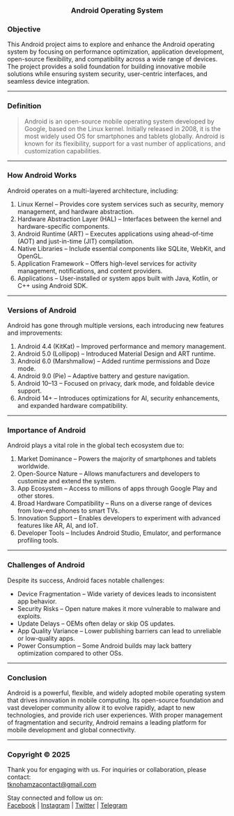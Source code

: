 </p>
<h3 align="center">Android Operating System</h3>
<p align="center">
</p>

### <a name="Objective"></a> Objective

This Android project aims to explore and enhance the Android operating system by focusing on performance optimization, application development, open-source flexibility, and compatibility across a wide range of devices. The project provides a solid foundation for building innovative mobile solutions while ensuring system security, user-centric interfaces, and seamless device integration.

---

### <a name="Definition"></a> Definition

> Android is an open-source mobile operating system developed by Google, based on the Linux kernel. Initially released in 2008, it is the most widely used OS for smartphones and tablets globally. Android is known for its flexibility, support for a vast number of applications, and customization capabilities.

---

### <a name="How Android Works"></a> How Android Works

Android operates on a multi-layered architecture, including:

1. Linux Kernel – Provides core system services such as security, memory management, and hardware abstraction.  
2. Hardware Abstraction Layer (HAL) – Interfaces between the kernel and hardware-specific components.  
3. Android Runtime (ART) – Executes applications using ahead-of-time (AOT) and just-in-time (JIT) compilation.  
4. Native Libraries – Include essential components like SQLite, WebKit, and OpenGL.  
5. Application Framework – Offers high-level services for activity management, notifications, and content providers.  
6. Applications – User-installed or system apps built with Java, Kotlin, or C++ using Android SDK.

---

### <a name="Versions of Android"></a> Versions of Android

Android has gone through multiple versions, each introducing new features and improvements:

1. Android 4.4 (KitKat) – Improved performance and memory management.  
2. Android 5.0 (Lollipop) – Introduced Material Design and ART runtime.  
3. Android 6.0 (Marshmallow) – Added runtime permissions and Doze mode.  
4. Android 9.0 (Pie) – Adaptive battery and gesture navigation.  
5. Android 10–13 – Focused on privacy, dark mode, and foldable device support.  
6. Android 14+ – Introduces optimizations for AI, security enhancements, and expanded hardware compatibility.

---

### <a name="Importance of Android"></a> Importance of Android

Android plays a vital role in the global tech ecosystem due to:

1. Market Dominance – Powers the majority of smartphones and tablets worldwide.  
2. Open-Source Nature – Allows manufacturers and developers to customize and extend the system.  
3. App Ecosystem – Access to millions of apps through Google Play and other stores.  
4. Broad Hardware Compatibility – Runs on a diverse range of devices from low-end phones to smart TVs.  
5. Innovation Support – Enables developers to experiment with advanced features like AR, AI, and IoT.  
6. Developer Tools – Includes Android Studio, Emulator, and performance profiling tools.

---

### <a name="Challenges of Android"></a> Challenges of Android

Despite its success, Android faces notable challenges:

- Device Fragmentation – Wide variety of devices leads to inconsistent app behavior.  
- Security Risks – Open nature makes it more vulnerable to malware and exploits.  
- Update Delays – OEMs often delay or skip OS updates.  
- App Quality Variance – Lower publishing barriers can lead to unreliable or low-quality apps.  
- Power Consumption – Some Android builds may lack battery optimization compared to other OSs.

---

### <a name="Conclusion"></a> Conclusion

Android is a powerful, flexible, and widely adopted mobile operating system that drives innovation in mobile computing. Its open-source foundation and vast developer community allow it to evolve rapidly, adapt to new technologies, and provide rich user experiences. With proper management of fragmentation and security, Android remains a leading platform for mobile development and global connectivity.

---

### <a name="Copyright©2025"></a> Copyright © 2025

Thank you for engaging with us. For inquiries or collaboration, please contact:  
tknohamzacontact@gmail.com

Stay connected and follow us on:  
[Facebook](https://facebook.com/tknohamza) | [Instagram](https://instagram.com/r/tknohamza) | [Twitter](https://twitter.com/tknohamza) | [Telegram](https://t.me/tknohamzachannel)